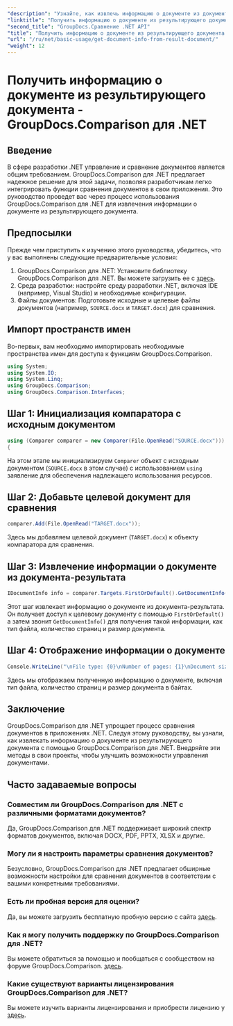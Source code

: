 ```yaml
---
"description": "Узнайте, как извлечь информацию о документе из документа результата с помощью GroupDocs.Comparison для .NET. Простые шаги, объясненные для разработчиков .NET."
"linktitle": "Получить информацию о документе из результирующего документа - GroupDocs.Comparison для .NET"
"second_title": "GroupDocs.Сравнение .NET API"
"title": "Получить информацию о документе из результирующего документа - GroupDocs.Comparison для .NET"
"url": "/ru/net/basic-usage/get-document-info-from-result-document/"
"weight": 12
---
```


# Получить информацию о документе из результирующего документа - GroupDocs.Comparison для .NET

## Введение
В сфере разработки .NET управление и сравнение документов является общим требованием. GroupDocs.Comparison для .NET предлагает надежное решение для этой задачи, позволяя разработчикам легко интегрировать функции сравнения документов в свои приложения. Это руководство проведет вас через процесс использования GroupDocs.Comparison для .NET для извлечения информации о документе из результирующего документа. 
## Предпосылки
Прежде чем приступить к изучению этого руководства, убедитесь, что у вас выполнены следующие предварительные условия:
1. GroupDocs.Comparison для .NET: Установите библиотеку GroupDocs.Comparison для .NET. Вы можете загрузить ее с [здесь](https://releases.groupdocs.com/comparison/net/).
2. Среда разработки: настройте среду разработки .NET, включая IDE (например, Visual Studio) и необходимые конфигурации.
3. Файлы документов: Подготовьте исходные и целевые файлы документов (например, `SOURCE.docx` и `TARGET.docx`) для сравнения.

## Импорт пространств имен
Во-первых, вам необходимо импортировать необходимые пространства имен для доступа к функциям GroupDocs.Comparison.

```csharp
using System;
using System.IO;
using System.Linq;
using GroupDocs.Comparison;
using GroupDocs.Comparison.Interfaces;
```

## Шаг 1: Инициализация компаратора с исходным документом
```csharp
using (Comparer comparer = new Comparer(File.OpenRead("SOURCE.docx")))
{
```
На этом этапе мы инициализируем `Comparer` объект с исходным документом (`SOURCE.docx` в этом случае) с использованием `using` заявление для обеспечения надлежащего использования ресурсов.
## Шаг 2: Добавьте целевой документ для сравнения
```csharp
comparer.Add(File.OpenRead("TARGET.docx"));
```
Здесь мы добавляем целевой документ (`TARGET.docx`) к объекту компаратора для сравнения.
## Шаг 3: Извлечение информации о документе из документа-результата
```csharp
IDocumentInfo info = comparer.Targets.FirstOrDefault().GetDocumentInfo();
```
Этот шаг извлекает информацию о документе из документа-результата. Он получает доступ к целевому документу с помощью `FirstOrDefault()` а затем звонит `GetDocumentInfo()` для получения такой информации, как тип файла, количество страниц и размер документа.
## Шаг 4: Отображение информации о документе
```csharp
Console.WriteLine("\nFile type: {0}\nNumber of pages: {1}\nDocument size: {2} bytes", info.FileType, info.PageCount, info.Size);
```
Здесь мы отображаем полученную информацию о документе, включая тип файла, количество страниц и размер документа в байтах.

## Заключение
GroupDocs.Comparison для .NET упрощает процесс сравнения документов в приложениях .NET. Следуя этому руководству, вы узнали, как извлекать информацию о документе из результирующего документа с помощью GroupDocs.Comparison для .NET. Внедряйте эти методы в свои проекты, чтобы улучшить возможности управления документами.
## Часто задаваемые вопросы
### Совместим ли GroupDocs.Comparison для .NET с различными форматами документов?
Да, GroupDocs.Comparison для .NET поддерживает широкий спектр форматов документов, включая DOCX, PDF, PPTX, XLSX и другие.
### Могу ли я настроить параметры сравнения документов?
Безусловно, GroupDocs.Comparison для .NET предлагает обширные возможности настройки для сравнения документов в соответствии с вашими конкретными требованиями.
### Есть ли пробная версия для оценки?
Да, вы можете загрузить бесплатную пробную версию с сайта [здесь](https://releases.groupdocs.com/).
### Как я могу получить поддержку по GroupDocs.Comparison для .NET?
Вы можете обратиться за помощью и пообщаться с сообществом на форуме GroupDocs.Comparison. [здесь](https://forum.groupdocs.com/c/comparison/12).
### Какие существуют варианты лицензирования GroupDocs.Comparison для .NET?
Вы можете изучить варианты лицензирования и приобрести лицензию у [здесь](https://purchase.groupdocs.com/buy).